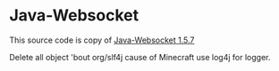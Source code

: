 # Java-Websocket

This source code is copy of [Java-Websocket 1.5.7](https://github.com/TooTallNate/Java-WebSocket)

Delete all object 'bout org/slf4j cause of Minecraft use log4j for logger.